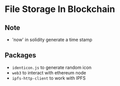 # File Storage In Blockchain

## Note
- 'now' in solidity generate a time stamp

## Packages
- `identicon.js` to generate random icon
- `web3` to interact with ethereum node
- `ipfs-http-client` to work with IPFS